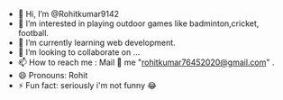 - 👋 Hi, I’m @Rohitkumar9142
- 👀 I’m interested in playing outdoor games like badminton,cricket, football. 
- 🌱 I’m currently learning web development.
- 💞️ I’m looking to collaborate on ...
- 📫 How to reach me : Mail 💌 me "rohitkumar76452020@gmail.com" .
- 😄 Pronouns: Rohit 
- ⚡ Fun fact: seriously i'm not funny 😂

<!---
Rohitkumar9142/Rohitkumar9142 is a ✨ special ✨ repository because its `README.md` (this file) appears on your GitHub profile.
You can click the Preview link to take a look at your changes.
--->
